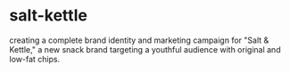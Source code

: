 # salt-kettle
creating a complete brand identity and marketing campaign for "Salt &amp; Kettle," a new snack brand targeting a youthful audience with original and low-fat chips.
